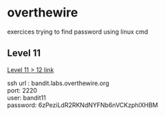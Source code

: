 # overthewire
exercices trying to find password using linux cmd

## Level 11

[Level 11 > 12 link](https://overthewire.org/wargames/bandit/bandit12.html)

ssh url : bandit.labs.overthewire.org
<br >
port: 2220
<br >
user: bandit11
<br >
password: 6zPeziLdR2RKNdNYFNb6nVCKzphlXHBM

